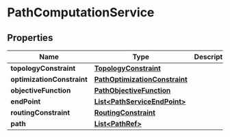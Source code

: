 
# PathComputationService

## Properties
Name | Type | Description | Notes
------------ | ------------- | ------------- | -------------
**topologyConstraint** | [**TopologyConstraint**](TopologyConstraint.md) |  |  [optional]
**optimizationConstraint** | [**PathOptimizationConstraint**](PathOptimizationConstraint.md) |  |  [optional]
**objectiveFunction** | [**PathObjectiveFunction**](PathObjectiveFunction.md) |  |  [optional]
**endPoint** | [**List&lt;PathServiceEndPoint&gt;**](PathServiceEndPoint.md) |  |  [optional]
**routingConstraint** | [**RoutingConstraint**](RoutingConstraint.md) |  |  [optional]
**path** | [**List&lt;PathRef&gt;**](PathRef.md) |  |  [optional]



